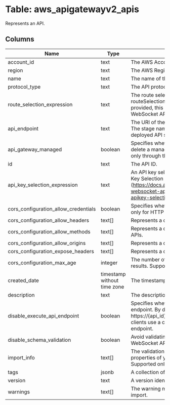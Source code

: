 
# Table: aws_apigatewayv2_apis
Represents an API.
## Columns
| Name        | Type           | Description  |
| ------------- | ------------- | -----  |
|account_id|text|The AWS Account ID of the resource.|
|region|text|The AWS Region of the resource.|
|name|text|The name of the API.|
|protocol_type|text|The API protocol.|
|route_selection_expression|text|The route selection expression for the API. For HTTP APIs, the routeSelectionExpression must be ${request.method} ${request.path}. If not provided, this will be the default for HTTP APIs. This property is required for WebSocket APIs.|
|api_endpoint|text|The URI of the API, of the form {api-id}.execute-api.{region}.amazonaws.com. The stage name is typically appended to this URI to form a complete path to a deployed API stage.|
|api_gateway_managed|boolean|Specifies whether an API is managed by API Gateway. You can't update or delete a managed API by using API Gateway. A managed API can be deleted only through the tooling or service that created it.|
|id|text|The API ID.|
|api_key_selection_expression|text|An API key selection expression. Supported only for WebSocket APIs. See API Key Selection Expressions (https://docs.aws.amazon.com/apigateway/latest/developerguide/apigateway-websocket-api-selection-expressions.html#apigateway-websocket-api-apikey-selection-expressions).|
|cors_configuration_allow_credentials|boolean|Specifies whether credentials are included in the CORS request. Supported only for HTTP APIs.|
|cors_configuration_allow_headers|text[]|Represents a collection of allowed headers. Supported only for HTTP APIs.|
|cors_configuration_allow_methods|text[]|Represents a collection of allowed HTTP methods. Supported only for HTTP APIs.|
|cors_configuration_allow_origins|text[]|Represents a collection of allowed origins. Supported only for HTTP APIs.|
|cors_configuration_expose_headers|text[]|Represents a collection of exposed headers. Supported only for HTTP APIs.|
|cors_configuration_max_age|integer|The number of seconds that the browser should cache preflight request results. Supported only for HTTP APIs.|
|created_date|timestamp without time zone|The timestamp when the API was created.|
|description|text|The description of the API.|
|disable_execute_api_endpoint|boolean|Specifies whether clients can invoke your API by using the default execute-api endpoint. By default, clients can invoke your API with the default https://{api_id}.execute-api.{region}.amazonaws.com endpoint. To require that clients use a custom domain name to invoke your API, disable the default endpoint.|
|disable_schema_validation|boolean|Avoid validating models when creating a deployment. Supported only for WebSocket APIs.|
|import_info|text[]|The validation information during API import. This may include particular properties of your OpenAPI definition which are ignored during import. Supported only for HTTP APIs.|
|tags|jsonb|A collection of tags associated with the API.|
|version|text|A version identifier for the API.|
|warnings|text[]|The warning messages reported when failonwarnings is turned on during API import.|

